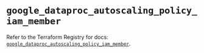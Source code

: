 # `google_dataproc_autoscaling_policy_iam_member`

Refer to the Terraform Registry for docs: [`google_dataproc_autoscaling_policy_iam_member`](https://registry.terraform.io/providers/hashicorp/google/6.12.0/docs/resources/dataproc_autoscaling_policy_iam_member).
